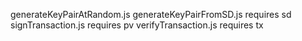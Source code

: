 generateKeyPairAtRandom.js
generateKeyPairFromSD.js requires sd
signTransaction.js requires pv
verifyTransaction.js requires tx
